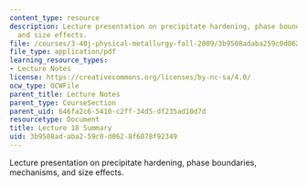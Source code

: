```yaml
---
content_type: resource
description: Lecture presentation on precipitate hardening, phase boundaries, mechanisms,
  and size effects.
file: /courses/3-40j-physical-metallurgy-fall-2009/3b9508adaba259c0d0628f6078f92349_MIT3_40JF09_lec18.pdf
file_type: application/pdf
learning_resource_types:
- Lecture Notes
license: https://creativecommons.org/licenses/by-nc-sa/4.0/
ocw_type: OCWFile
parent_title: Lecture Notes
parent_type: CourseSection
parent_uid: 646fa2c6-5410-c2ff-34d5-df235ad10d7d
resourcetype: Document
title: Lecture 18 Summary
uid: 3b9508ad-aba2-59c0-d062-8f6078f92349
---
```

Lecture presentation on precipitate hardening, phase boundaries, mechanisms, and size effects.
